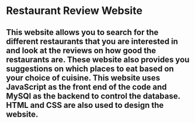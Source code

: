 # Restaurant Review Website

## This website allows you to search for the different restaurants that you are interested in and look at the reviews on how good the restaurants are. These website also provides you suggestions on which places to eat based on your choice of cuisine. This website uses JavaScript as the front end of the code and MySQl as the backend to control the database. HTML and CSS are also used to design the website.
